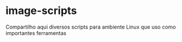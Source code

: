 # image-scripts
Compartilho aqui diversos scripts para ambiente Linux que uso como importantes ferramentas
